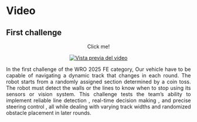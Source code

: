 Video
====

## First challenge


<div align="justify">

<div align="center">
Click me!

[![Vista previa del video](https://i3.ytimg.com/vi/lOoVugvAw2w/hqdefault.jpg)](https://www.youtube.com/watch?v=lOoVugvAw2w)

</div>

In the first challenge  of the WRO 2025 FE category, Our vehicle have to be capable of navigating a dynamic track that changes in each round. The robot starts from a randomly assigned section determined by a coin toss. The robot must detect the walls or the lines to know when to stop using its sensors or vision system. This challenge tests the team’s ability to implement reliable line detection , real-time decision making , and precise steering control , all while dealing with varying track widths and randomized obstacle placement in later rounds.

</div>
